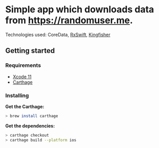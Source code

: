 # Simple app which downloads data from https://randomuser.me.

Technologies used: CoreData, [RxSwift](https://github.com/ReactiveX/RxSwift), [Kingfisher](https://github.com/onevcat/Kingfisher)

## Getting started

### Requirements

- [Xcode 11](https://developer.apple.com/xcode/)
- [Carthage](https://github.com/Carthage/Carthage)

### Installing

**Get the Carthage:**

```bash
> brew install carthage
```

**Get the dependencies:**

```bash
> carthage checkout
> carthage build --platform ios
```

